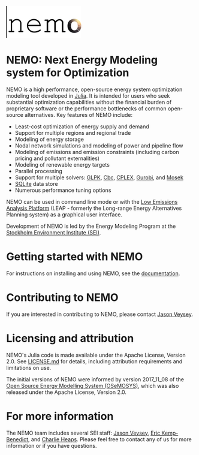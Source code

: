 ![|nemo logo](docs/src/assets/nemo_logo_small.png)

# NEMO: Next Energy Modeling system for Optimization

NEMO is a high performance, open-source energy system optimization modeling tool developed in [Julia](https://julialang.org/).  It is intended for users who seek substantial optimization capabilities without the financial burden of proprietary software or the performance bottlenecks of common open-source alternatives. Key features of NEMO include:

- Least-cost optimization of energy supply and demand
- Support for multiple regions and regional trade
- Modeling of energy storage
- Nodal network simulations and modeling of power and pipeline flow
- Modeling of emissions and emission constraints (including carbon pricing and pollutant externalities)
- Modeling of renewable energy targets
- Parallel processing
- Support for multiple solvers: [GLPK](https://www.gnu.org/software/glpk/), [Cbc](https://projects.coin-or.org/Cbc), [CPLEX](https://www.ibm.com/analytics/cplex-optimizer), [Gurobi](https://www.gurobi.com/), and [Mosek](https://www.mosek.com/)
- [SQLite](https://www.sqlite.org/) data store
- Numerous performance tuning options

NEMO can be used in command line mode or with the [Low Emissions Analysis Platform](https://www.energycommunity.org/) (LEAP - formerly the Long-range Energy Alternatives Planning system) as a graphical user interface.

Development of NEMO is led by the Energy Modeling Program at the [Stockholm Environment Institute (SEI)](https://www.sei.org/).

# Getting started with NEMO

For instructions on installing and using NEMO, see the [documentation](https://sei-international.github.io/NemoMod.jl/).

# Contributing to NEMO

If you are interested in contributing to NEMO, please contact [Jason Veysey](https://www.sei.org/people/jason-veysey/).

# Licensing and attribution

NEMO's Julia code is made available under the Apache License, Version 2.0. See [LICENSE.md](LICENSE.md) for details, including attribution requirements and limitations on use.

The initial versions of NEMO were informed by version 2017_11_08 of the [Open Source Energy Modelling System (OSeMOSYS)](OSeMOSYS), which was also released under the Apache License, Version 2.0.

# For more information

The NEMO team includes several SEI staff: [Jason Veysey](https://www.sei.org/people/jason-veysey/), [Eric Kemp-Benedict](https://www.sei.org/people/eric-kemp-benedict/), and [Charlie Heaps](https://www.sei.org/people/charles-heaps/). Please feel free to contact any of us for more information or if you have questions.
